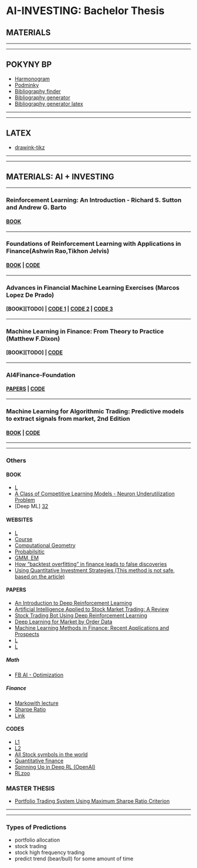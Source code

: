 # AI-INVESTING: Bachelor Thesis

## MATERIALS

---
---

## POKYNY BP

- [Harmonogram][33]
- [Podminky][34]
- [Bibliography finder][35]
- [Bibliography generator][45]
- [Bibliography generator latex][46]

---
---

## LATEX

- [drawink-tikz][47]

---
---

## MATERIALS: AI + INVESTING

---

### Reinforcement Learning: An Introduction - Richard S. Sutton and Andrew G. Barto

#### [BOOK][36]

---

### Foundations of Reinforcement Learning with Applications in Finance(Ashwin Rao,Tikhon Jelvis)

#### [BOOK][1] | [CODE][2]

---

### Advances in Financial Machine Learning Exercises (Marcos Lopez De Prado)

#### [BOOK][TODO] | [CODE 1][37] | [CODE 2][38] | [CODE 3][39]

---

### Machine Learning in Finance: From Theory to Practice (Matthew F.Dixon)

#### [BOOK][TODO] | [CODE][40]

---

### AI4Finance-Foundation

#### [PAPERS][41] | [CODE][42]

---

### Machine Learning for Algorithmic Trading: Predictive models to extract signals from market, 2nd Edition

#### [BOOK][43] | [CODE][44]

---
---

### Others

#### BOOK

- [L][30]
- [A Class of Competitive Learning Models - Neuron Underutilization Problem][31]
- [Deep ML] [32]

#### WEBSITES

- [L][23]
- [Course][24]
- [Computational Geometry][25]
- [Probabilsitic][26]
- [GMM, EM][27]
- [How “backtest overfitting” in finance leads to false discoveries][28]
- [Using Quantitative Investment Strategies (This method is not safe, based on the article)][29]

#### PAPERS

- [An Introduction to Deep Reinforcement Learning][16]
- [Artificial Intelligence Applied to Stock Market Trading: A Review][17]
- [Stock Trading Bot Using Deep Reinforcement Learning][18]
- [Deep Learning for Market by Order Data][19]
- [Machine Learning Methods in Finance: Recent Applications and Prospects][20]
- [L][21]
- [L][22]

##### Math

- [FB AI - Optimization][7]

##### Finance

- [Markowith lecture][4]
- [Sharpe Ratio][5]
- [Link][6]

#### CODES

- [L1][10]
- [L2][11]
- [All Stock symbols in the world][12]
- [Quantitative finance][13]
- [Spinning Up in Deep RL (OpenAI)][14]
- [RLzoo][15]

### MASTER THESIS

- [Portfolio Trading System Using Maximum Sharpe Ratio Criterion][3]

---
---

### Types of Predictions

- portfolio allocation
- stock trading
- stock high frequency trading
- predict trend (bear/bull) for some amount of time

[//]: # (//////////////////////////////////////////////////////////////////////)

[//]: # (URL)

[1]: https://stanford.edu/~ashlearn/RLForFinanceBook/book.pdf

[2]: https://github.com/TikhonJelvis/RL-book

[3]: <https://core.ac.uk/download/48544724.pdf>

[4]: <https://www.nobelprize.org/uploads/2018/06/markowitz-lecture.pdf>

[5]: <http://web.stanford.edu/~wfsharpe/art/sr/sr.htm>

[6]: <https://investmentsandwealth.org/getattachment/8ac04ae1-e30d-4c52-9015-c58b105e652c/IWM13JulAug-EfficientFrontierMPT.pdf>

[7]: <https://web.stanford.edu/~boyd/papers/pdf/diff_cvxpy.pdf>

[10]: <https://github.com/PacktPublishingMachine-Learning-for-Finance>

[11]: <https://github.com/Sciumo>

[12]:<https://levelup.gitconnected.com/how-to-get-all-stock-symbols-a73925c16a1b>

[13]:<https://github.com/quantopian>

[14]:<https://spinningup.openai.com/en/latest/user/introduction.html>

[15]:<https://github.com/tensorlayer/RLzoo>

[16]:<https://arxiv.org/pdf/1811.12560.pdf>

[17]:<https://ieeexplore.ieee.org/stamp/stamp.jsp?tp=&arnumber=9350582>

[18]:<https://www.researchgate.net/profile/Akhil-Azhikodan/publication/325385951_Stock_Trading_Bot_Using_Deep_Reinforcement_Learning/links/5bf4457c299bf1124fe0819a/Stock-Trading-Bot-Using-Deep-Reinforcement-Learning.pdf>

[19]:<https://arxiv.org/pdf/2102.08811.pdf>

[20]:<https://finance.fbv.kit.edu/rd_download/Machine%20Learning%20Methods%20in%20Finance.pdf>

[21]:<http://home.zcu.cz/~smrcek/www-kma/publikace/eng/HedonicPriceModel.pdf>

[22]:<https://www.researchgate.net/publication/339687941_The_application_of_artificial_intelligence_in_stock_investment>

[23]:<https://ml4trading.io/outline>

[24]:<http://cgm.cs.mcgill.ca/~godfried/teaching/cg-web.html>

[25]:<https://staff.fnwi.uva.nl/l.dorst/clifford/>

[26]:<https://blog.christianperone.com/2019/01/>

[27]:<http://krasserm.github.io/2019/11/21/latent-variable-models-part-1/>

[28]:<https://rss.onlinelibrary.wiley.com/doi/10.1111/1740-9713.01588>

[29]:<https://www.investopedia.com/articles/trading/09/quant-strategies.asp>

[30]:<http://www.jaapsuter.com/geometric-algebra.pdf>

[31]:<https://citeseerx.ist.psu.edu/viewdoc/download?doi=10.1.1.474.1879&rep=rep1&type=pdf>

[32]:<https://d2l.ai/d2l-en.pdf>

[33]:<https://www.fit.vut.cz/study/theses/schedule/.cs>

[34]:<https://www.fei.vsb.cz/export/sites/fei/cs/studium/informace-pokyny/files/pokyny_pro_vypracovani_praci.pdf>

[35]:<https://app.bibguru.com/>

[36]:<http://www.incompleteideas.net/book/the-book-2nd.html>

[37]:<https://github.com/jjakimoto>

[38]:<https://github.com/BlackArbsCEO/Adv_Fin_ML_Exercises>

[39]:<https://github.com/boyboi86/AFML>

[40]:<https://github.com/TikhonJelvis/RL-book>

[41]:<https://github.com/AI4Finance-Foundation/FinRL>

[42]:<https://github.com/AI4Finance-Foundation>

[43]:<https://www.amazon.com/Machine-Learning-Algorithmic-Trading-alternative/dp/1839217715?pf_rd_r=GZH2XZ35GB3BET09PCCA&pf_rd_p=c5b6893a-24f2-4a59-9d4b-aff5065c90ec&pd_rd_r=91a679c7-f069-4a6e-bdbb-a2b3f548f0c8&pd_rd_w=2B0Q0&pd_rd_wg=GMY5S&ref_=pd_gw_ci_mcx_mr_hp_d>

[44]:<https://github.com/stefan-jansen/machine-learning-for-trading>

[45]: https://www.citace.com/

[46]: https://www.scribbr.com/citation/generator/apa/

[47]: https://latexdraw.com/petri-nets-tikz/
